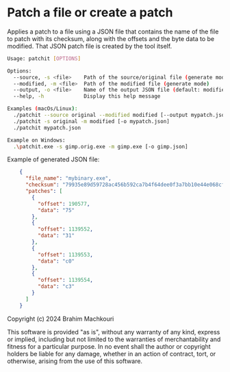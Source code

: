 # Patch a file or create a patch 

Applies a patch to a file using a JSON file that contains the name of the file to patch with its checksum, along with the offsets and the byte data to be modified.
That JSON patch file is created by the tool itself.

```bash
Usage: patchit [OPTIONS]

Options:
  --source, -s <file>    Path of the source/original file (generate mode)
  --modified, -m <file>  Path of the modified file (generate mode)
  --output, -o <file>    Name of the output JSON file (default: modified.json)
  --help, -h             Display this help message

Examples (macOs/Linux):
  ./patchit --source original --modified modified [--output mypatch.json]
  ./patchit -s original -m modified [-o mypatch.json]
  ./patchit mypatch.json

Example on Windows:
  .\patchit.exe -s gimp.orig.exe -m gimp.exe [-o gimp.json]
```

Example of generated JSON file:
```json
	{
	  "file_name": "mybinary.exe",
	  "checksum": "79935e89d59728ac456b592ca7b4f64dee0f3a7bb10e44e068cf0c635f885735",
	  "patches": [
	    {
	      "offset": 190577,
	      "data": "75"
	    },
	    {
	      "offset": 1139552,
	      "data": "31"
	    },
	    {
	      "offset": 1139553,
	      "data": "c0"
	    },
	    {
	      "offset": 1139554,
	      "data": "c3"
	    }
	  ]
	}
```

Copyright (c) 2024 Brahim Machkouri

This software is provided "as is", without any warranty of any kind, express or implied, including but not limited to the warranties of merchantability and fitness for a particular purpose. In no event shall the author or copyright holders be liable for any damage, whether in an action of contract, tort, or otherwise, arising from the use of this software.
